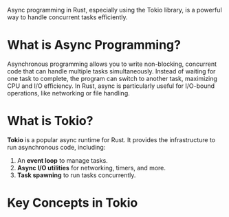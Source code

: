 Async programming in Rust, especially using the Tokio library, is a powerful way to handle concurrent tasks efficiently.
# What is Async Programming?
Asynchronous programming allows you to write non-blocking, concurrent code that can handle multiple tasks simultaneously. 
Instead of waiting for one task to complete, the program can switch to another task, maximizing CPU and I/O efficiency. 
In Rust, async is particularly useful for I/O-bound operations, like networking or file handling.

# What is Tokio?
**Tokio** is a popular async runtime for Rust. It provides the infrastructure to run asynchronous code, including:

1. An **event loop** to manage tasks.
2. **Async I/O utilities** for networking, timers, and more.
3. **Task spawning** to run tasks concurrently.

# Key Concepts in Tokio
